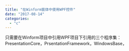 ```yaml
---
title: "在Winform窗体中使用WPF控件"
date: "2017-08-14"
categories: 
  - "c"
---
```


只需要在Winform项目中引用WPF项目下引用的三个程序集：PresentationCore，PrsentationFramework，WindowsBase，
